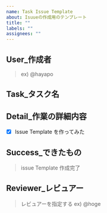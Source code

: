 ```yaml
---
name: Task Issue Template
about: Isuueの作成用のテンプレート
title: ""
labels: ""
assignees: ""
---
```


## User\_作成者

> ex) @hayapo

## Task\_タスク名

## Detail\_作業の詳細内容

- [x] Issue Template を作ってみた

## Success\_できたもの

> issue Template 作成完了

## Reviewer\_レビュアー

> レビュアーを指定する
> ex) @hoge
